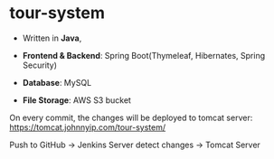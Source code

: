 # tour-system

- Written in **Java**, 

- **Frontend & Backend**: Spring Boot(Thymeleaf, Hibernates, Spring Security)

- **Database**: MySQL

- **File Storage**: AWS S3 bucket


On every commit, the changes will be deployed to tomcat server: https://tomcat.johnnyip.com/tour-system/

Push to GitHub -> Jenkins Server detect changes -> Tomcat Server
